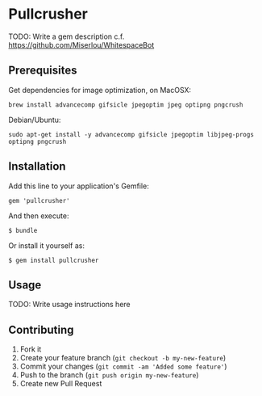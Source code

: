 # Pullcrusher

TODO: Write a gem description
c.f. https://github.com/Miserlou/WhitespaceBot

## Prerequisites

Get dependencies for image optimization, on MacOSX:

    brew install advancecomp gifsicle jpegoptim jpeg optipng pngcrush

Debian/Ubuntu:

    sudo apt-get install -y advancecomp gifsicle jpegoptim libjpeg-progs optipng pngcrush


## Installation

Add this line to your application's Gemfile:

    gem 'pullcrusher'

And then execute:

    $ bundle

Or install it yourself as:

    $ gem install pullcrusher

## Usage

TODO: Write usage instructions here

## Contributing

1. Fork it
2. Create your feature branch (`git checkout -b my-new-feature`)
3. Commit your changes (`git commit -am 'Added some feature'`)
4. Push to the branch (`git push origin my-new-feature`)
5. Create new Pull Request
